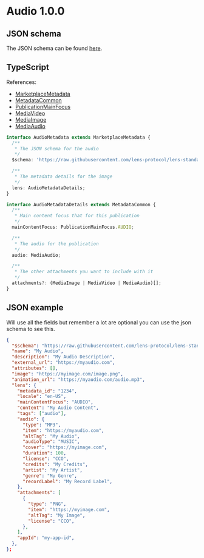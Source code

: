 # Audio 1.0.0

## JSON schema

The JSON schema can be found [here](./schema.json).

## TypeScript

References:

- [MarketplaceMetadata](../../shared-ts-interfaces/marketplace-metadata.ts)
- [MetadataCommon](../../shared-ts-interfaces/metadata-common.ts)
- [PublicationMainFocus](../../shared-ts-interfaces/publication-main-focus.ts)
- [MediaVideo](../../shared-ts-interfaces/media-video.ts)
- [MediaImage](../../shared-ts-interfaces/media-image.ts)
- [MediaAudio](../../shared-ts-interfaces/media-audio.ts)

```ts
interface AudioMetadata extends MarketplaceMetadata {
  /**
   * The JSON schema for the audio
   */
  $schema: 'https://raw.githubusercontent.com/lens-protocol/lens-standards/main/lens-metadata-standards/publication/audio/1.0.0/schema.json';

  /**
   * The metadata details for the image
   */
  lens: AudioMetadataDetails;
}

interface AudioMetadataDetails extends MetadataCommon {
  /**
   * Main content focus that for this publication
   */
  mainContentFocus: PublicationMainFocus.AUDIO;

  /**
   * The audio for the publication
   */
  audio: MediaAudio;

  /**
   * The other attachments you want to include with it
   */
  attachments?: (MediaImage | MediaVideo | MediaAudio)[];
}
```

## JSON example

Will use all the fields but remember a lot are optional you can use the json schema to see this.

```json
{
  "$schema": "https://raw.githubusercontent.com/lens-protocol/lens-standards/main/lens-metadata-standards/publication/audio/1.0.0/schema.json",
  "name": "My Audio",
  "description": "My Audio Description",
  "external_url": "https://myaudio.com",
  "attributes": [],
  "image": "https://myimage.com/image.png",
  "animation_url": "https://myaudio.com/audio.mp3",
  "lens": {
    "metadata_id": "1234",
    "locale": "en-US",
    "mainContentFocus": "AUDIO",
    "content": "My Audio Content",
    "tags": ["audio"],
    "audio": {
      "type": "MP3",
      "item": "https://myaudio.com",
      "altTag": "My Audio",
      "audioType": "MUSIC",
      "cover": "https://myimage.com",
      "duration": 100,
      "license": "CCO",
      "credits": "My Credits",
      "artist": "My Artist",
      "genre": "My Genre",
      "recordLabel": "My Record Label",
    },
    "attachments": [
      {
        "type": "PNG",
        "item": "https://myimage.com",
        "altTag": "My Image",
        "license": "CCO",
      },
    ],
    "appId": "my-app-id",
  },
};
```
